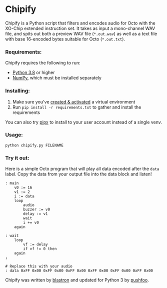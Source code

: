Chipify
=======

Chipify is a Python script that filters and encodes audio for Octo with the XO-Chip extended instruction set. It takes as input a mono-channel WAV file, and spits out both a preview WAV file (`*.out.wav`) as well as a text file with base 16-encoded bytes suitable for Octo (`*.out.txt`).

### Requirements:

Chipify requires the following to run:

* [Python 3.8](https://python.org) or higher
* [NumPy](https://numpy.org/), which must be installed separately

### Installing:

[venvs]: https://packaging.python.org/en/latest/guides/installing-using-pip-and-virtual-environments/#creating-a-virtual-environment
[pipx]: https://pypa.github.io/pipx/

1. Make sure you've [created & activated](venvs) a virtual environment
2. Run `pip install -r requirements.txt` to gather and install the requirements

You can also try [pipx](pipx) to install to your user account instead of a single venv.

### Usage:
```
python chipify.py FILENAME
```

### Try it out:
Here is a simple Octo program that will play all data encoded after the `data` label. Copy the data from your output file into the data block and listen!
```
: main
	v0 := 16
	v1 := 2
	i := data
	loop
		audio
		buzzer := v0
		delay := v1
		wait
		i += v0
	again

: wait
	loop
		vf := delay
		if vf != 0 then
	again
;

# Replace this with your audio
: data 0xFF 0x00 0xFF 0x00 0xFF 0x00 0xFF 0x00 0xFF 0x00 0xFF 0x00
```

Chipify was written by [blastron](https://github.com/blastron/) and updated for Python 3 by [pushfoo](https://github.com/pushfoo/).
